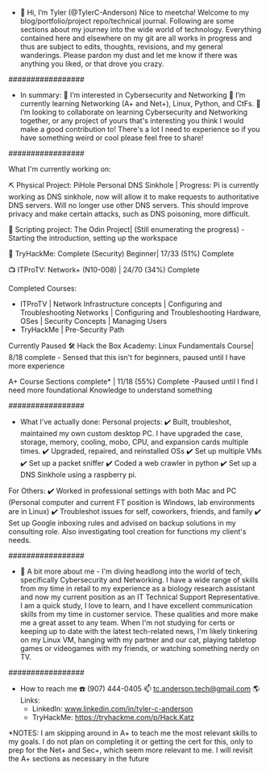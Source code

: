 - 👋 Hi, I’m Tyler (@TylerC-Anderson)
Nice to meetcha! Welcome to my blog/portfolio/project repo/technical journal. Following are some sections about my journey into the wide world of technology. Everything contained here and elsewhere on my git are all works in progress and thus are subject to edits, thoughts, revisions, and my general wanderings. Please pardon my dust and let me know if there was anything you liked, or that drove you crazy.


#################

- In summary:
👀 I’m interested in Cybersecurity and Networking
🌱 I’m currently learning Networking (A+ and Net+), Linux, Python, and CtFs.
💞️ I’m looking to collaborate on learning Cybersecurity and Networking together, or any project of yours that's interesting you think I would make a good contribution to! There's a lot I need to experience so if you have something weird or cool please feel free to share!

#################

What I'm currently working on:

⛏️ Physical Project:       PiHole Personal DNS Sinkhole | Progress: Pi is currently working as DNS sinkhole, now will allow it to make requests to authoritative DNS servers. Will no
                                                                      longer use other DNS servers. This should improve privacy and make certain attacks, such as DNS poisoning, more difficult.

📜 Scripting project:      The Odin Project| (Still enumerating the progress)
                                        - Starting the introduction, setting up the workspace

👾 TryHackMe:             Complete (Security) Beginner| 17/33 (51%) Complete 
  
📺 ITProTV:               Network+ (N10-008)          | 24/70 (34%) Complete

Completed Courses:
  - ITProTV 
        | Network Infrastructure concepts
        | Configuring and Troubleshooting Networks
        | Configuring and Troubleshooting Hardware, OSes
        | Security Concepts
        | Managing Users
  - TryHackMe
        | Pre-Security Path

Currently Paused
🛠 Hack the Box Academy:   Linux Fundamentals Course| 8/18 complete - Sensed that this isn't for beginners,
                                                                      paused until I have more experience

A+ Course Sections complete* | 11/18 (55%) Complete
  -Paused until I find I need more foundational Knowledge to understand something

#################

- What I've actually done:
Personal projects:
✔️ Built, troubleshot, maintained my own custom desktop PC. I have upgraded the case, storage, memory, cooling, mobo, CPU, and expansion cards multiple times.
✔️ Upgraded, repaired, and reinstalled OSs
✔️ Set up multiple VMs
✔️ Set up a packet sniffer
✔️ Coded a web crawler in python
✔️ Set up a DNS Sinkhole using a raspberry pi.

For Others:
✔️ Worked in professional settings with both Mac and PC (Personal computer and current FT position is Windows, lab environments are in Linux)
✔️ Troubleshot issues for self, coworkers, friends, and family
✔️ Set up Google inboxing rules and advised on backup solutions in my consulting role. Also investigating tool creation for functions my client's needs.

#################

- 🖖 A bit more about me - 
I'm diving headlong into the world of tech, specifically Cybersecurity and Networking. I have a wide range of skills from my time in retail to my experience as a biology research assistant and now my current position as an IT Technical Support Representative. I am a quick study, I love to learn, and I have excellent communication skills from my time in customer service. These qualities and more make me a great asset to any team. When I'm not studying for certs or keeping up to date with the latest tech-related news, I'm likely tinkering on my Linux VM, hanging with my partner and our cat, playing tabletop games or videogames with my friends, or watching something nerdy on TV.


#################

- How to reach me 
☎️ (907) 444-0405
📫 tc.anderson.tech@gmail.com
🌎 Links: 
    - LinkedIn: www.linkedin.com/in/tyler-c-anderson
    - TryHackMe: https://tryhackme.com/p/Hack.Katz


*NOTES: I am skipping around in A+ to teach me the most relevant skills to my goals. I do not plan on completing it or getting the cert for this, only to prep for the Net+ and Sec+, which seem more relevant to me. I will revisit the A+ sections as necessary in the future

<!---
TylerC-Anderson/TylerC-Anderson is a ✨ special ✨ repository because its `README.md` (this file) appears on your GitHub profile.
You can click the Preview link to take a look at your changes.
--->
